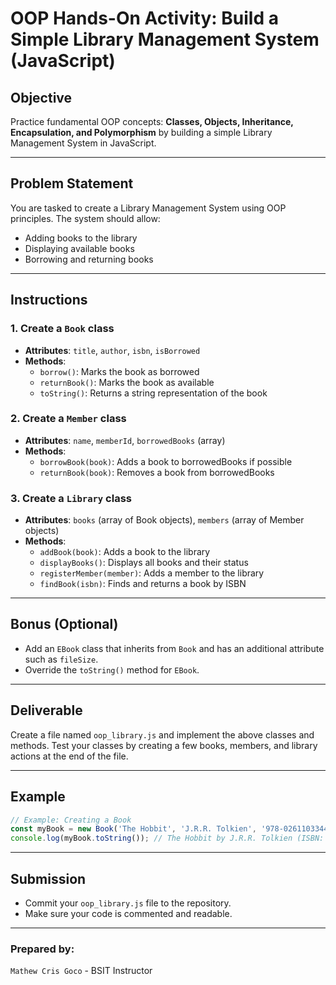 # OOP Hands-On Activity: Build a Simple Library Management System (JavaScript)

## Objective
Practice fundamental OOP concepts: **Classes, Objects, Inheritance, Encapsulation, and Polymorphism** by building a simple Library Management System in JavaScript.

---

## Problem Statement

You are tasked to create a Library Management System using OOP principles. The system should allow:
- Adding books to the library
- Displaying available books
- Borrowing and returning books

---

## Instructions

### 1. Create a `Book` class
- **Attributes**: `title`, `author`, `isbn`, `isBorrowed`
- **Methods**: 
    - `borrow()`: Marks the book as borrowed
    - `returnBook()`: Marks the book as available
    - `toString()`: Returns a string representation of the book

### 2. Create a `Member` class
- **Attributes**: `name`, `memberId`, `borrowedBooks` (array)
- **Methods**:
    - `borrowBook(book)`: Adds a book to borrowedBooks if possible
    - `returnBook(book)`: Removes a book from borrowedBooks

### 3. Create a `Library` class
- **Attributes**: `books` (array of Book objects), `members` (array of Member objects)
- **Methods**:
    - `addBook(book)`: Adds a book to the library
    - `displayBooks()`: Displays all books and their status
    - `registerMember(member)`: Adds a member to the library
    - `findBook(isbn)`: Finds and returns a book by ISBN

---

## Bonus (Optional)
- Add an `EBook` class that inherits from `Book` and has an additional attribute such as `fileSize`.
- Override the `toString()` method for `EBook`.

---

## Deliverable

Create a file named `oop_library.js` and implement the above classes and methods. Test your classes by creating a few books, members, and library actions at the end of the file.

---

## Example

```js
// Example: Creating a Book
const myBook = new Book('The Hobbit', 'J.R.R. Tolkien', '978-0261103344');
console.log(myBook.toString()); // The Hobbit by J.R.R. Tolkien (ISBN: 978-0261103344) - Available
```

---

## Submission

- Commit your `oop_library.js` file to the repository.
- Make sure your code is commented and readable.

---
### Prepared by:
`Mathew Cris Goco` - BSIT Instructor

